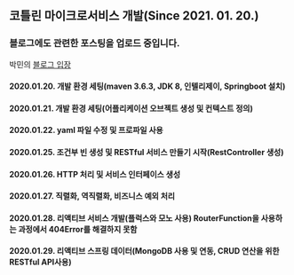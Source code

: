## 코틀린 마이크로서비스 개발(Since 2021. 01. 20.)

### 블로그에도 관련한 포스팅을 업로드 중입니다.

박민의 [블로그 입장](https://blog.naver.com/pplm1042)

#### 2020.01.20. 개발 환경 세팅(maven 3.6.3, JDK 8, 인텔리제이, Springboot 설치)
#### 2020.01.21. 개발 환경 세팅(어플리케이션 오브젝트 생성 및 컨텍스트 정의)
#### 2020.01.22. yaml 파일 수정 및 프로파일 사용
#### 2020.01.25. 조건부 빈 생성 및 RESTful 서비스 만들기 시작(RestController 생성)
#### 2020.01.26. HTTP 처리 및 서비스 인터페이스 생성
#### 2020.01.27. 직렬화, 역직렬화, 비즈니스 예외 처리
#### 2020.01.28. 리액티브 서비스 개발(플럭스와 모노 사용) RouterFunction을 사용하는 과정에서 404Error를 해결하지 못함
#### 2020.01.29. 리액티브 스프링 데이터(MongoDB 사용 및 연동, CRUD 연산을 위한 RESTful API사용)
